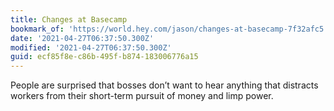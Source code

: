 ```yaml
---
title: Changes at Basecamp
bookmark_of: 'https://world.hey.com/jason/changes-at-basecamp-7f32afc5'
date: '2021-04-27T06:37:50.300Z'
modified: '2021-04-27T06:37:50.300Z'
guid: ecf85f8e-c86b-495f-b874-183006776a15
---
```

People are surprised that bosses don’t want to hear anything that distracts workers from their short-term pursuit of money and limp power. 
